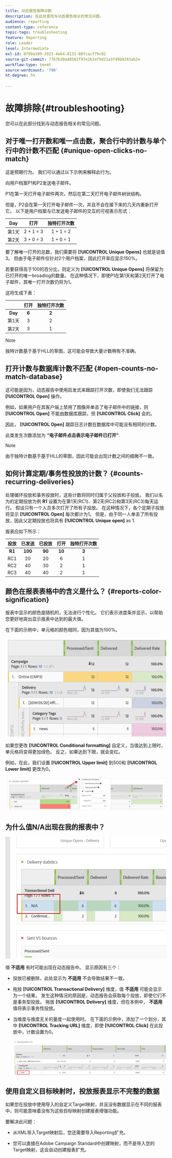 ```yaml
---
title: 动态报告故障诊断
description: 在此处查找与动态报告相关的常见问题。
audience: reporting
content-type: reference
topic-tags: troubleshooting
feature: Reporting
role: Leader
level: Intermediate
exl-id: 0f99a109-2923-4e64-8131-80fcacf79c82
source-git-commit: 7767b39a48502f97e2b3af9d21a3f49b9283ab2e
workflow-type: tm+mt
source-wordcount: '790'
ht-degree: 5%

---
```


# 故障排除{#troubleshooting}

您可以在此部分找到与动态报告相关的常见问题。

## 对于唯一打开数和唯一点击数，聚合行中的计数与单个行中的计数不匹配 {#unique-open-clicks-no-match}

这是预期行为。
我们可以通过以下示例来解释此行为。

向用户档案P1和P2发送电子邮件。

P1在第一天打开电子邮件两次，然后在第二天打开电子邮件树状结构。

但是，P2会在第一天打开电子邮件一次，并且不会在接下来的几天内重新打开它。
以下是用户档案与已发送电子邮件的交互的可视表示形式：

<table> 
 <thead> 
  <tr> 
   <th align="center"> <strong>Day</strong> <br /> </th> 
   <th align="center"> <strong>打开</strong> <br /> </th> 
   <th align="center"> <strong>独特打开次数</strong> <br /> </th> 
  </tr> 
 </thead> 
 <tbody> 
  <tr> 
   <td align="center"> 第1天<br /> </td> 
   <td align="center"> 2 + 1 = 3<br /> </td> 
   <td align="center"> 1 + 1 = 2<br /> </td> 
  </tr> 
  <tr> 
   <td align="center"> 第2天<br /> </td> 
   <td align="center"> 3 + 0 = 3<br /> </td> 
   <td align="center"> 1 + 0 = 1<br /> </td> 
  </tr>
 </tbody> 
</table>

要了解唯一打开的总数，我们需要将 **[!UICONTROL Unique Opens]** 也就是说值3。 但由于电子邮件仅针对2个用户档案，因此打开率应显示150%。

若要获得高于100的百分比，则定义为 **[!UICONTROL Unique Opens]** 将保留为已打开的唯一broadlog的数量。 在这种情况下，即使P1在第1天和第2天打开了电子邮件，其唯一打开次数仍将为1。

这将生成下表：

<table> 
 <thead> 
  <tr> 
   <th align="center"> <strong></strong> <br /> </th> 
   <th align="center"> <strong>打开</strong> <br /> </th> 
   <th align="center"> <strong>独特打开次数</strong> <br /> </th> 
  </tr> 
 </thead> 
 <tbody> 
  <tr> 
   <td align="center"> <strong> Day </strong><br /> </td> 
   <td align="center"> <strong> 6 </strong><br /> </td> 
   <td align="center"> <strong> 2</strong><br /> </td>
  </tr> 
  <tr> 
   <td align="center"> 第1天<br /> </td> 
   <td align="center"> 3<br /> </td> 
   <td align="center"> 2<br /> </td>
  </tr> 
  <tr> 
   <td align="center"> 第2天<br /> </td> 
   <td align="center"> 3<br /> </td> 
   <td align="center"> 1<br /> </td> 
  </tr> 
 </tbody> 
</table>

>[!NOTE]
>
>独特计数基于基于HLL的草图，这可能会导致大量计数稍有不准确。

## 打开计数与数据库计数不匹配 {#open-counts-no-match-database}

这可能是因为，动态报告中使用启发式来跟踪打开次数，即使我们无法跟踪 **[!UICONTROL Open]** 操作。

例如，如果用户在其客户端上禁用了图像并单击了电子邮件中的链接，则 **[!UICONTROL Open]** 不能由数据库跟踪，但 **[!UICONTROL Click]** 会的。

因此， **[!UICONTROL Open]** 跟踪日志计数在数据库中可能没有相同的计数。

此类发生次数添加为 **“电子邮件点击表示电子邮件已打开”**.

>[!NOTE]
>
>由于独特计数基于基于HLL的草图，因此可能会出现计数之间的细微不一致。

## 如何计算定期/事务性投放的计数？ {#counts-recurring-deliveries}

处理循环投放和事务投放时，这些计数将同时归属于父投放和子投放。
我们以名为的定期投放为例 **R1** 设置为在第1天(RC1)、第2天(RC2)和第3天(RC3)每天运行。
假设只有一个人员多次打开了所有子投放。 在这种情况下，各个定期子投放将显示 **[!UICONTROL Open]** 每次都计为1。
但是，由于同一人单击了所有投放，因此父定期投放也将具有 **[!UICONTROL Unique open]** as 1.

报表应如下所示：

<table> 
 <thead> 
  <tr> 
   <th align="center"> <strong>投放</strong> <br /> </th> 
   <th align="center"> <strong>已发送</strong> <br /> </th> 
   <th align="center"> <strong>已投放</strong> <br /> </th>
   <th align="center"> <strong>打开</strong> <br /> </th> 
   <th align="center"> <strong>独特打开次数</strong> <br /> </th>
  </tr> 
 </thead> 
 <tbody> 
  <tr> 
   <td align="center"> <strong>R1</strong><br/> </td> 
   <td align="center"> <strong>100</strong><br/> </td> 
   <td align="center"> <strong>90</strong><br/> </td> 
   <td align="center"> <strong>10</strong><br/> </td> 
   <td align="center"> <strong>3</strong><br/> </td> 
  </tr> 
  <tr> 
   <td align="center"> RC1<br/> </td> 
   <td align="center"> 20<br /> </td> 
   <td align="center"> 20<br /> </td> 
   <td align="center"> 6<br /> </td> 
   <td align="center"> 1<br /> </td> 
  </tr>
    <tr> 
   <td align="center"> RC2<br /> </td> 
   <td align="center"> 40<br /> </td> 
   <td align="center"> 30<br /> </td> 
   <td align="center"> 2<br /> </td> 
   <td align="center"> 1<br /> </td> 
  </tr> 
    <tr> 
   <td align="center"> RC3<br /> </td> 
   <td align="center"> 40<br /> </td> 
   <td align="center"> 40<br /> </td> 
   <td align="center"> 2<br /> </td> 
   <td align="center"> 1<br /> </td> 
  </tr> 
 </tbody> 
</table>

## 颜色在报表表格中的含义是什么？ {#reports-color-signification}

报表中显示的颜色是随机的，无法进行个性化。 它们表示进度条并显示，以帮助您更好地突出显示报表中达到的最大值。

在下面的示例中，单元格的颜色相同，因为其值为100%。

![](assets/troubleshooting_1.png)

如果您更改 **[!UICONTROL Conditional formatting]** 自定义，当值达到上限时，单元格将变得更加绿色。 反之，如果达到下限，就会变红。

例如，在此，我们设置 **[!UICONTROL Upper limit]** 到500和 **[!UICONTROL Lower limit]** 更改为0。

![](assets/troubleshooting_2.png)

## 为什么值N/A出现在我的报表中？

![](assets/troubleshooting_3.png)

值 **不适用** 有时可能出现在动态报告中。 显示原因有三个：

* 投放已被删除，此处显示为 **不适用** 不会导致结果不一致。
* 拖放 **[!UICONTROL Transactional Delivery]** 维度，值 **不适用** 可能会显示为一个结果。 发生这种情况的原因是，动态报告会获取每个投放，即使它们不是事务型投放。 拖放 **[!UICONTROL Delivery]** 维度，但在本例中， **不适用** 值将表示事务性投放。
* 当维度与维度无关的量度一起使用时。 在下面的示例中，添加了一个划分，其中 **[!UICONTROL Tracking URL]** 维度，即使 **[!UICONTROL Click]** 在此投放中，计数设置为0。

   ![](assets/troubleshooting_4.png)

## 使用自定义目标映射时，投放报表显示不完整的数据

如果您在投放中使用导入的自定义Target映射，并且没有数据显示在不同的报表中，则可能意味着没有为这些目标映射创建报表增强功能。

要解决此问题：

* 从XML导入Target映射后，您还需要导入Reporting扩充。

* 您可以直接在Adobe Campaign Standard中创建映射，而不是导入您的Target映射，这会自动创建报表扩充。
